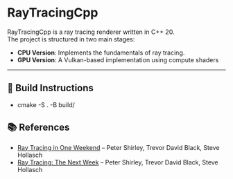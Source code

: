 # RayTracingCpp

RayTracingCpp is a ray tracing renderer written in C++ 20.  
The project is structured in two main stages:

- **CPU Version**: Implements the fundamentals of ray tracing.
- **GPU Version**: A Vulkan-based implementation using compute shaders

---

## 🔧 Build Instructions

- cmake -S . -B build/


## 📚 References

- [Ray Tracing in One Weekend](https://raytracing.github.io/books/RayTracingInOneWeekend.html) – Peter Shirley, Trevor David Black, Steve Hollasch
- [Ray Tracing: The Next Week](https://raytracing.github.io/books/RayTracingTheNextWeek.html) – Peter Shirley, Trevor David Black, Steve Hollasch

